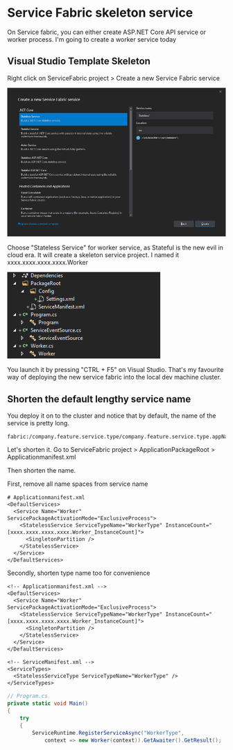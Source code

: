 # Service Fabric skeleton service

On Service fabric, you can either create ASP.NET Core API service or worker process. I'm going to create a worker service today

## Visual Studio Template Skeleton

Right click on ServiceFabric project &gt; Create a new Service Fabric service

![](.gitbook/assets/image%20%286%29.png)

Choose "Stateless Service" for worker service, as Stateful is the new evil in cloud era. It will create a skeleton service project. I named it xxxx.xxxx.xxxx.xxxx.Worker

![](.gitbook/assets/image%20%287%29.png)

You launch it by pressing "CTRL + F5" on Visual Studio. That's my favourite way of deploying the new service fabric into the local dev machine cluster.

## Shorten the default lengthy service name

You deploy it on to the cluster and notice that by default, the name of the service is pretty long. 

```text
fabric:/company.feature.service.type/company.feature.service.type.appName
```

Let's shorten it. Go to ServiceFabric project &gt; ApplicationPackageRoot &gt; Applicationmanifest.xml

Then shorten the name. 

First, remove all name spaces from service name

```markup
# Applicationmanifest.xml
<DefaultServices>
  <Service Name="Worker" ServicePackageActivationMode="ExclusiveProcess">
    <StatelessService ServiceTypeName="WorkerType" InstanceCount="[xxxx.xxxx.xxxx.xxxx.Worker_InstanceCount]">
      <SingletonPartition />
    </StatelessService>
  </Service>
</DefaultServices>
```

Secondly, shorten type name too for convenience

```markup
<!-- Applicationmanifest.xml -->
<DefaultServices>
  <Service Name="Worker" ServicePackageActivationMode="ExclusiveProcess">
    <StatelessService ServiceTypeName="WorkerType" InstanceCount="[xxxx.xxxx.xxxx.xxxx.Worker_InstanceCount]">
      <SingletonPartition />
    </StatelessService>
  </Service>
</DefaultServices>
```

```markup
<!-- ServiceManifest.xml -->
<ServiceTypes>
  <StatelessServiceType ServiceTypeName="WorkerType" />
</ServiceTypes>

```

```csharp
// Program.cs
private static void Main()
{
    try
    {
        ServiceRuntime.RegisterServiceAsync("WorkerType",
            context => new Worker(context)).GetAwaiter().GetResult();

```




